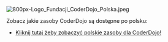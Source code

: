 ![800px-Logo\_Fundacji\_CoderDojo\_Polska.jpeg](800px-Logo_Fundacji_CoderDojo_Polska.jpeg
"800px-Logo_Fundacji_CoderDojo_Polska.jpeg")

Zobacz jakie zasoby CoderDojo są dostępne po polsku:

  -   
    [Kliknij tutaj żeby zobaczyć polskie zasoby dla CoderDojo\!
    ](https://zasoby.coderdojo.org.pl/index.php?title=Strona_g%C5%82%C3%B3wna)
